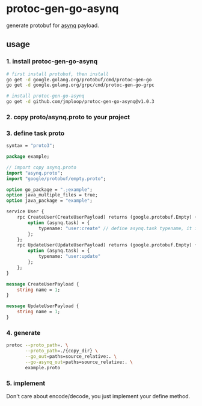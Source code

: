 # protoc-gen-go-asynq

generate protobuf for [asynq](https://github.com/hibiken/asynq) payload.

## usage

### 1. install protoc-gen-go-asynq

```bash
# first install protobuf, then install
go get -d google.golang.org/protobuf/cmd/protoc-gen-go
go get -d google.golang.org/grpc/cmd/protoc-gen-go-grpc

# install protoc-gen-go-asynq
go get -d github.com/jmploop/protoc-gen-go-asynq@v1.0.3
```

### 2. copy proto/asynq.proto to your project

### 3. define task proto

```protobuf
syntax = "proto3";

package example;

// import copy asynq.proto
import "asynq.proto";
import "google/protobuf/empty.proto";

option go_package = ".;example";
option java_multiple_files = true;
option java_package = "example";

service User {
    rpc CreateUser(CreateUserPayload) returns (google.protobuf.Empty) {
        option (asynq.task) = {
            typename: "user:create" // define asynq.task typename, it is unique.
        };
    };
    rpc UpdateUser(UpdateUserPayload) returns (google.protobuf.Empty) {
        option (asynq.task) = {
            typename: "user:update"
        };
    };
}

message CreateUserPayload {
    string name = 1;
}

message UpdateUserPayload {
    string name = 1;
}
```

### 4. generate

```bash
protoc --proto_path=. \
       --proto_path=./{copy_dir} \
       --go_out=paths=source_relative:. \
       --go-asynq_out=paths=source_relative:. \
       example.proto
```

### 5. implement

Don't care about encode/decode, you just implement your define method.
